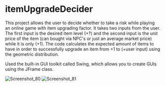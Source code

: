 # itemUpgradeDecider
This project allows the user to decide whether to take a risk while playing an online game with item upgrading factor. It takes two inputs from the user. The first input is the desired item level (+?) and the second input is the unit price of the item (can bought via NPC's or just an average market price) while it is only (+1). The code calculates the expected amount of items to have in order to successfully upgrade an item from +1 to (+user input) using the geometric distribution.

Used the built-in GUI toolkit called Swing, which allows you to create GUIs using the JFrame class. 

![Screenshot_80](https://user-images.githubusercontent.com/40829087/227714325-6ad39e60-c04c-4500-abb6-76607cd1454b.png)
![Screenshot_81](https://user-images.githubusercontent.com/40829087/227714328-1d060145-04cb-452c-b09e-479fcc47d09c.png)

